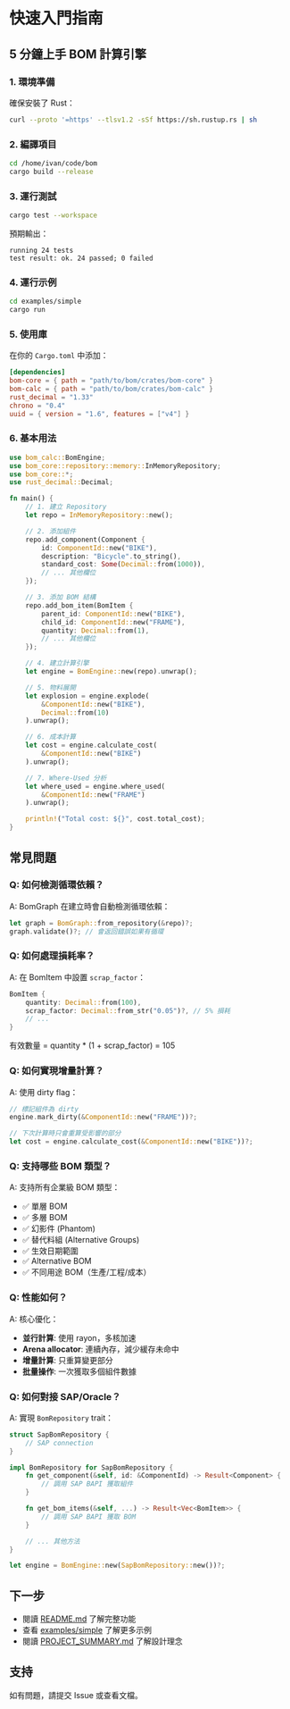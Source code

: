 # 快速入門指南

## 5 分鐘上手 BOM 計算引擎

### 1. 環境準備

確保安裝了 Rust：
```bash
curl --proto '=https' --tlsv1.2 -sSf https://sh.rustup.rs | sh
```

### 2. 編譯項目

```bash
cd /home/ivan/code/bom
cargo build --release
```

### 3. 運行測試

```bash
cargo test --workspace
```

預期輸出：
```
running 24 tests
test result: ok. 24 passed; 0 failed
```

### 4. 運行示例

```bash
cd examples/simple
cargo run
```

### 5. 使用庫

在你的 `Cargo.toml` 中添加：

```toml
[dependencies]
bom-core = { path = "path/to/bom/crates/bom-core" }
bom-calc = { path = "path/to/bom/crates/bom-calc" }
rust_decimal = "1.33"
chrono = "0.4"
uuid = { version = "1.6", features = ["v4"] }
```

### 6. 基本用法

```rust
use bom_calc::BomEngine;
use bom_core::repository::memory::InMemoryRepository;
use bom_core::*;
use rust_decimal::Decimal;

fn main() {
    // 1. 建立 Repository
    let repo = InMemoryRepository::new();

    // 2. 添加組件
    repo.add_component(Component {
        id: ComponentId::new("BIKE"),
        description: "Bicycle".to_string(),
        standard_cost: Some(Decimal::from(1000)),
        // ... 其他欄位
    });

    // 3. 添加 BOM 結構
    repo.add_bom_item(BomItem {
        parent_id: ComponentId::new("BIKE"),
        child_id: ComponentId::new("FRAME"),
        quantity: Decimal::from(1),
        // ... 其他欄位
    });

    // 4. 建立計算引擎
    let engine = BomEngine::new(repo).unwrap();

    // 5. 物料展開
    let explosion = engine.explode(
        &ComponentId::new("BIKE"),
        Decimal::from(10)
    ).unwrap();

    // 6. 成本計算
    let cost = engine.calculate_cost(
        &ComponentId::new("BIKE")
    ).unwrap();

    // 7. Where-Used 分析
    let where_used = engine.where_used(
        &ComponentId::new("FRAME")
    ).unwrap();

    println!("Total cost: ${}", cost.total_cost);
}
```

## 常見問題

### Q: 如何檢測循環依賴？

A: BomGraph 在建立時會自動檢測循環依賴：

```rust
let graph = BomGraph::from_repository(&repo)?;
graph.validate()?; // 會返回錯誤如果有循環
```

### Q: 如何處理損耗率？

A: 在 BomItem 中設置 `scrap_factor`：

```rust
BomItem {
    quantity: Decimal::from(100),
    scrap_factor: Decimal::from_str("0.05")?, // 5% 損耗
    // ...
}
```

有效數量 = quantity * (1 + scrap_factor) = 105

### Q: 如何實現增量計算？

A: 使用 dirty flag：

```rust
// 標記組件為 dirty
engine.mark_dirty(&ComponentId::new("FRAME"))?;

// 下次計算時只會重算受影響的部分
let cost = engine.calculate_cost(&ComponentId::new("BIKE"))?;
```

### Q: 支持哪些 BOM 類型？

A: 支持所有企業級 BOM 類型：

- ✅ 單層 BOM
- ✅ 多層 BOM
- ✅ 幻影件 (Phantom)
- ✅ 替代料組 (Alternative Groups)
- ✅ 生效日期範圍
- ✅ Alternative BOM
- ✅ 不同用途 BOM（生產/工程/成本）

### Q: 性能如何？

A: 核心優化：

- **並行計算**: 使用 rayon，多核加速
- **Arena allocator**: 連續內存，減少緩存未命中
- **增量計算**: 只重算變更部分
- **批量操作**: 一次獲取多個組件數據

### Q: 如何對接 SAP/Oracle？

A: 實現 `BomRepository` trait：

```rust
struct SapBomRepository {
    // SAP connection
}

impl BomRepository for SapBomRepository {
    fn get_component(&self, id: &ComponentId) -> Result<Component> {
        // 調用 SAP BAPI 獲取組件
    }

    fn get_bom_items(&self, ...) -> Result<Vec<BomItem>> {
        // 調用 SAP BAPI 獲取 BOM
    }

    // ... 其他方法
}

let engine = BomEngine::new(SapBomRepository::new())?;
```

## 下一步

- 閱讀 [README.md](README.md) 了解完整功能
- 查看 [examples/simple](examples/simple) 了解更多示例
- 閱讀 [PROJECT_SUMMARY.md](PROJECT_SUMMARY.md) 了解設計理念

## 支持

如有問題，請提交 Issue 或查看文檔。
